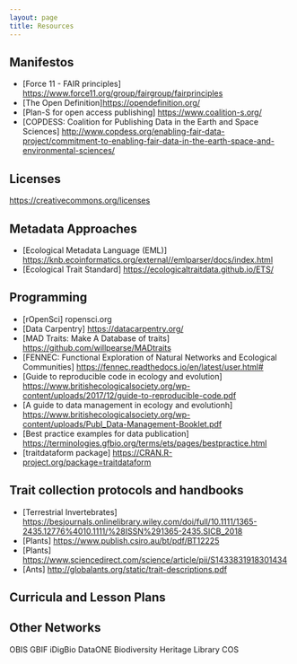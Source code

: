 ```yaml
--- 
layout: page 
title: Resources
---
```


## Manifestos
* [Force 11 - FAIR principles] https://www.force11.org/group/fairgroup/fairprinciples
* [The Open Definition]https://opendefinition.org/
* [Plan-S for open access publishing] https://www.coalition-s.org/
* [COPDESS: Coalition for Publishing Data in the Earth and Space Sciences] http://www.copdess.org/enabling-fair-data-project/commitment-to-enabling-fair-data-in-the-earth-space-and-environmental-sciences/

## Licenses
https://creativecommons.org/licenses

## Metadata Approaches

* [Ecological Metadata Language (EML)] https://knb.ecoinformatics.org/external//emlparser/docs/index.html
* [Ecological Trait Standard] https://ecologicaltraitdata.github.io/ETS/

## Programming

* [rOpenSci] ropensci.org
* [Data Carpentry] https://datacarpentry.org/
* [MAD Traits: Make A Database of traits] https://github.com/willpearse/MADtraits
* [FENNEC: Functional Exploration of Natural Networks and Ecological Communities] https://fennec.readthedocs.io/en/latest/user.html#
* [Guide to reproducible code in ecology and evolution] https://www.britishecologicalsociety.org/wp-content/uploads/2017/12/guide-to-reproducible-code.pdf
* [A guide to data management in ecology and evolutionh] https://www.britishecologicalsociety.org/wp-content/uploads/Publ_Data-Management-Booklet.pdf
* [Best practice examples for data publication] https://terminologies.gfbio.org/terms/ets/pages/bestpractice.html
* [traitdataform package] https://CRAN.R-project.org/package=traitdataform
 
## Trait collection protocols and handbooks
* [Terrestrial Invertebrates] https://besjournals.onlinelibrary.wiley.com/doi/full/10.1111/1365-2435.12776%4010.1111/%28ISSN%291365-2435.SICB_2018
* [Plants] https://www.publish.csiro.au/bt/pdf/BT12225
* [Plants] https://www.sciencedirect.com/science/article/pii/S1433831918301434
* [Ants] http://globalants.org/static/trait-descriptions.pdf

## Curricula and Lesson Plans

## Other Networks

OBIS
GBIF
iDigBio
DataONE
Biodiversity Heritage Library
COS
